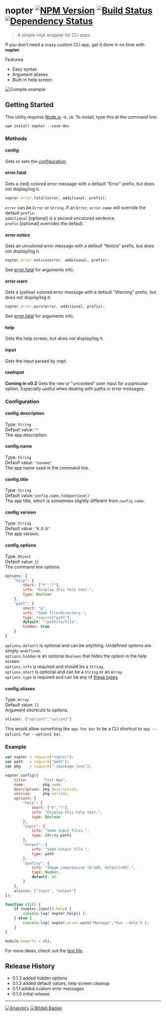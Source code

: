# nopter [![NPM Version](http://badge.fury.io/js/nopter.svg)](http://badge.fury.io/js/nopter) [![Build Status](https://secure.travis-ci.org/stevenvachon/nopter.svg)](http://travis-ci.org/stevenvachon/nopter) [![Dependency Status](https://david-dm.org/stevenvachon/nopter.svg)](https://david-dm.org/stevenvachon/nopter)

> A simple nopt wrapper for CLI apps.

If you don't need a crazy custom CLI app, get it done in no time with **nopter**.

Features:
* Easy syntax
* Argument aliases
* Built-in help screen

![Compile example](https://raw.github.com/stevenvachon/nopter/master/misc/help-screen.png)

## Getting Started

This utility requires [Node.js](http://nodejs.org/) `~0.10`. To install, type this at the command line:
```
npm install nopter --save-dev
```

### Methods

#### config
Gets or sets the [configuration](#Configuration).

#### error.fatal
Gets a (red) colored error message with a default "Error" prefix, but does not display/log it.
```js
nopter.error.fatal(error, additional, prefix);
```
`error` can be `Error` or `String`. If an `Error`, `error.name` will override the default `prefix`.  
`additional` [optional] is a second uncolored sentence.  
`prefix` [optional] overrides the default.

#### error.notice
Gets an uncolored error message with a default "Notice" prefix, but does not display/log it.
```js
nopter.error.notice(error, additional, prefix);
```
See [error.fatal](#errorfatal) for arguments info.

#### error.warn
Gets a (yellow) colored error message with a default "Warning" prefix, but does not display/log it.
```js
nopter.error.warn(error, additional, prefix);
```
See [error.fatal](#errorfatal) for arguments info.

#### help
Gets the help screen, but does not display/log it.

#### input
Gets the input parsed by nopt.

#### rawInput
**Coming in v0.2** Gets the raw or "uncooked" user input for a particular option. Especially useful when dealing with paths in error messages.

### Configuration

#### config.description
Type: `String`  
Default value: `""`  
The app description.

#### config.name
Type: `String`  
Default value: `"noname"`  
The app name used in the command line.

#### config.title
Type: `String`  
Default value: `config.name.toUpperCase()`  
The app title, which is sometimes slightly different from `config.name`.

#### config.version
Type: `String`  
Default value: `"0.0.0"`  
The app version.

#### config.options
Type: `Object`  
Default value: `{}`  
The command line options.
```js
options: {
	"help": {
		short: ["h","?"],
		info: "Display this help text.",
		type: Boolean
	},
	"path": {
		short: "p",
		info: "Some file/directory.",
		type: require("path"),
		default: "/path/to/file",
		hidden: true
	}
}
```
`options.default` is optional and can be anything. Undefined options are simply `undefined`.  
`options.hidden` is an optional `Boolean` that hides the option in the help screen.  
`options.info` is required and should be a `String`.  
`options.short` is optional and can be a `String` or an `Array`.  
`options.type` is required and can be any of [these types](https://github.com/npm/nopt#types).

#### config.aliases
Type: `Array`  
Default value: `[]`  
Argument shortcuts to options.
```js
aliases: ["option1","option2"]
```
This would allow something like `app foo bar` to be a CLI shortcut to `app --option1 foo --option2 bar`.

### Example
```js
var nopter = require("nopter");
var path   = require("path");
var pkg    = require("./package.json");

nopter.config({
	title:       "Test App",
	name:        pkg.name,
	description: pkg.description,
	version:     pkg.version,
	options: {
		"help": {
			short: ["h","?"],
			info: "Display this help text.",
			type: Boolean
		},
		"input": {
			info: "Some input files.",
			type: [Array,path]
		},
		"output": {
			info: "Some output file.",
			type: path
		},
		"quality": {
			info: "Image compression (0–100, default=80).",
			type: Number,
			default: 80
		}
	},
	aliases: ["input", "output"]
});

function cli() {
	if (nopter.input().help) {
		console.log( nopter.help() );
	} else {
		console.log( nopter.error.warn("Message","Use --help") );
	}
}

module.exports = cli;
```
For more ideas, check out the [test file](https://github.com/stevenvachon/nopter/tree/master/test/meta/app.js).

## Release History
* 0.1.3 added hidden options
* 0.1.2 added default values, help screen cleanup
* 0.1.1 added custom error messages
* 0.1.0 initial release

---

[![Analytics](https://ga-beacon.appspot.com/UA-3614308-14/stevenvachon/nopter)](https://github.com/igrigorik/ga-beacon "Google Analytics") [![Bitdeli Badge](https://d2weczhvl823v0.cloudfront.net/stevenvachon/nopter/trend.png)](https://bitdeli.com/free "Bitdeli Badge")